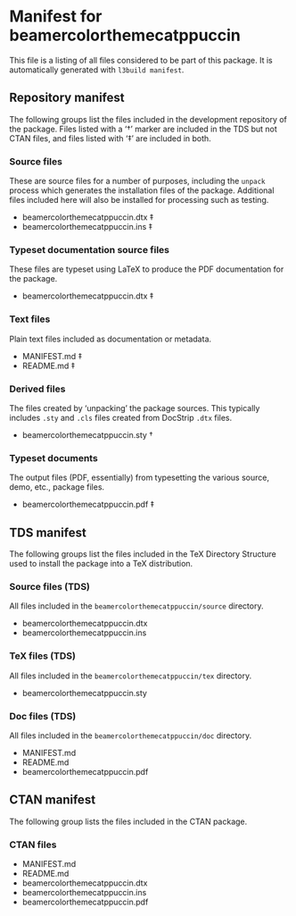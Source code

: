 # Manifest for beamercolorthemecatppuccin

This file is a listing of all files considered to be part of this package.
It is automatically generated with `l3build manifest`.


## Repository manifest

The following groups list the files included in the development repository of the package.
Files listed with a ‘†’ marker are included in the TDS but not CTAN files, and files listed
with ‘‡’ are included in both.

### Source files

These are source files for a number of purposes, including the `unpack` process which
generates the installation files of the package. Additional files included here will also
be installed for processing such as testing.

* beamercolorthemecatppuccin.dtx ‡
* beamercolorthemecatppuccin.ins ‡

### Typeset documentation source files

These files are typeset using LaTeX to produce the PDF documentation for the package.

* beamercolorthemecatppuccin.dtx ‡

### Text files

Plain text files included as documentation or metadata.

* MANIFEST.md ‡
* README.md ‡

### Derived files

The files created by ‘unpacking’ the package sources. This typically includes
`.sty` and `.cls` files created from DocStrip `.dtx` files.

* beamercolorthemecatppuccin.sty †

### Typeset documents

The output files (PDF, essentially) from typesetting the various source, demo,
etc., package files.

* beamercolorthemecatppuccin.pdf ‡


## TDS manifest

The following groups list the files included in the TeX Directory Structure used to install
the package into a TeX distribution.

### Source files (TDS)

All files included in the `beamercolorthemecatppuccin/source` directory.

* beamercolorthemecatppuccin.dtx 
* beamercolorthemecatppuccin.ins 

### TeX files (TDS)

All files included in the `beamercolorthemecatppuccin/tex` directory.

* beamercolorthemecatppuccin.sty 

### Doc files (TDS)

All files included in the `beamercolorthemecatppuccin/doc` directory.

* MANIFEST.md 
* README.md 
* beamercolorthemecatppuccin.pdf 


## CTAN manifest

The following group lists the files included in the CTAN package.

### CTAN files

* MANIFEST.md 
* README.md 
* beamercolorthemecatppuccin.dtx 
* beamercolorthemecatppuccin.ins 
* beamercolorthemecatppuccin.pdf 
